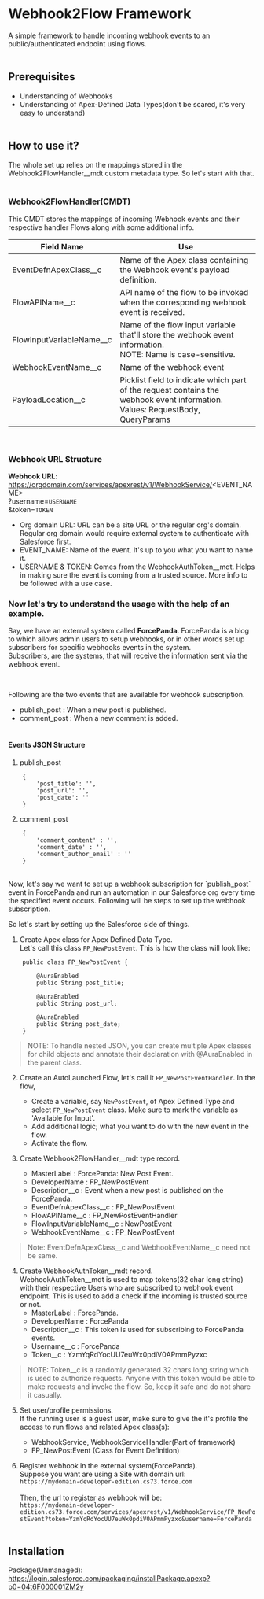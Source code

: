# Webhook2Flow Framework

A simple framework to handle incoming webhook events to an public/authenticated endpoint using flows.
<br/><br/>
## Prerequisites
- Understanding of Webhooks
- Understanding of Apex-Defined Data Types(don't be scared, it's very easy to understand)
<br/><br/>
## How to use it?
The whole set up relies on the mappings stored in the Webhook2FlowHandler__mdt custom metadata type. So let's start with that.
<br/><br/>
### Webhook2FlowHandler(CMDT)
This CMDT stores the mappings of incoming Webhook events and their respective handler Flows along with some additional info.

|Field Name |Use 	    
|-|-|
| EventDefnApexClass__c | Name of the Apex class containing the Webhook event's payload definition. |
| FlowAPIName__c | API name of the flow to be invoked when the corresponding webhook event is received. |
| FlowInputVariableName__c | Name of the flow input variable that'll store the webhook event information. <br/> NOTE: Name is case-sensitive. |
| WebhookEventName__c | Name of the webhook event |
| PayloadLocation__c | Picklist field to indicate which part of the request contains the webhook event information. <br/> Values: RequestBody, QueryParams|
<br/>

### Webhook URL Structure

**Webhook URL**: https://orgdomain.com/services/apexrest/v1/WebhookService/<EVENT_NAME>\
?username=`USERNAME`\
&token=`TOKEN`

- Org domain URL: URL can be a site URL or the regular org's domain. Regular org domain would require external system to authenticate with Salesforce first.
- EVENT_NAME: Name of the event. It's up to you what you want to name it.
- USERNAME & TOKEN: Comes from the WebhookAuthToken__mdt. Helps in making sure the event is coming from a trusted source. More info to be followed with a use case.

### Now let's try to understand the usage with the help of an example.

Say, we have an external system called **ForcePanda**. ForcePanda is a blog to which allows admin users to setup webhooks, or in other words set up subscribers for specific webhooks events in the system.\
Subscribers, are the systems, that will receive the information sent via the webhook event.

<br/>

Following are the two events that are available for webhook subscription.
- publish_post : When a new post is published.
- comment_post : When a new comment is added.
<br/><br/>    
#### Events JSON Structure

1. publish_post
```
    {
        'post_title': '',
        'post_url': '',
        'post_date': ''
    }
```

2. comment_post
```
    {
        'comment_content' : '',
        'comment_date' : '',
        'comment_author_email' : ''
    }
```
<br/>
Now, let's say we want to set up a webhook subscription for `publish_post` event in ForcePanda and run an automation in our Salesforce org every time the specified event occurs. Following will be steps to set up the webhook subscription.

So let's start by setting up the Salesforce side of things.

1. Create Apex class for Apex Defined Data Type.\
Let's call this class `FP_NewPostEvent`. This is how the class will look like:
```
    public class FP_NewPostEvent {

        @AuraEnabled
        public String post_title;

        @AuraEnabled
        public String post_url;

        @AuraEnabled
        public String post_date;
    }
```
> NOTE: To handle nested JSON, you can create multiple Apex classes for child objects and annotate their declaration with @AuraEnabled in the parent class.

2. Create an AutoLaunched Flow, let's call it `FP_NewPostEventHandler`. In the flow,
    - Create a variable, say `NewPostEvent`, of Apex Defined Type and select `FP_NewPostEvent` class.
    Make sure to mark the variable as 'Available for Input'.
    - Add additional logic; what you want to do with the new event in the flow.
    - Activate the flow.

3. Create Webhook2FlowHandler__mdt type record.
    - MasterLabel : ForcePanda: New Post Event.
    - DeveloperName : FP_NewPostEvent
    - Description__c : Event when a new post is published on the ForcePanda. 
    - EventDefnApexClass__c : FP_NewPostEvent
    - FlowAPIName__c : FP_NewPostEventHandler
    - FlowInputVariableName__c : NewPostEvent
    - WebhookEventName__c : FP_NewPostEvent
> Note: EventDefnApexClass__c and WebhookEventName__c need not be same.

4. Create WebhookAuthToken__mdt record.\
WebhookAuthToken__mdt is used to map tokens(32 char long string) with their respective Users who are subscribed to webhook event endpoint.
This is used to add a check if the incoming is trusted source or not.
    - MasterLabel : ForcePanda.
    - DeveloperName : ForcePanda
    - Description__c : This token is used for subscribing to ForcePanda events.
    - Username__c : ForcePanda
    - Token__c : YzmYqRdYocUU7euWx0pdiV0APmmPyzxc
> NOTE: Token__c is a randomly generated 32 chars long string which is used to authorize requests. Anyone with this token would be able to make requests and invoke the flow. So, keep it safe and do not share it casually. 

5. Set user/profile permissions.\
If the running user is a guest user, make sure to give the it's profile the access to run flows and related Apex class(s): 
    - WebhookService, WebhookServiceHandler(Part of framework)
    - FP_NewPostEvent (Class for Event Definition)

5. Register webhook in the external system(ForcePanda).\
Suppose you want are using a Site with domain url:\
`https://mydomain-developer-edition.cs73.force.com`
<br/><br/>
Then, the url to register as webhook will be:\
`https://mydomain-developer-edition.cs73.force.com/services/apexrest/v1/WebhookService/FP_NewPostEvent?token=YzmYqRdYocUU7euWx0pdiV0APmmPyzxc&username=ForcePanda`
<br/><br/>
## Installation

Package(Unmanaged): https://login.salesforce.com/packaging/installPackage.apexp?p0=04t6F000001ZM2y